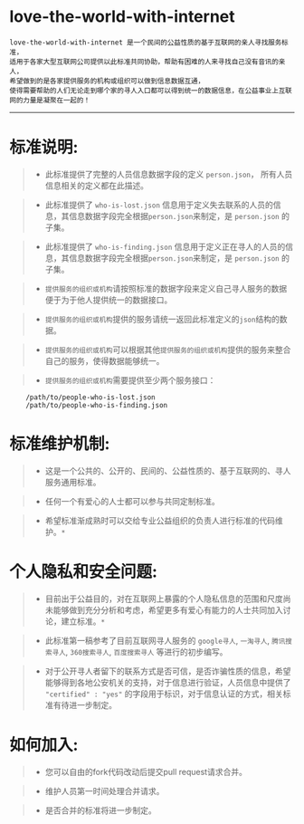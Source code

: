 love-the-world-with-internet
============================

    love-the-world-with-internet 是一个民间的公益性质的基于互联网的亲人寻找服务标准，
    适用于各家大型互联网公司提供以此标准共同协助，帮助有困难的人来寻找自己没有音讯的亲人，
    希望做到的是各家提供服务的机构或组织可以做到信息数据互通，
    使得需要帮助的人们无论走到哪个家的寻人入口都可以得到统一的数据信息，在公益事业上互联网的力量是凝聚在一起的！

- - -

标准说明:
============================
>* 此标准提供了完整的人员信息数据字段的定义 `person.json`， 所有人员信息相关的定义都在此描述。



>* 此标准提供了 `who-is-lost.json` 信息用于定义失去联系的人员的信息，其信息数据字段完全根据`person.json`来制定，是 `person.json` 的子集。

>* 此标准提供了 `who-is-finding.json` 信息用于定义正在寻人的人员的信息，其信息数据字段完全根据`person.json`来制定，是 `person.json` 的子集。

>*  `提供服务的组织或机构`请按照标准的数据字段来定义自己寻人服务的数据便于为于他人提供统一的数据接口。


>*  `提供服务的组织或机构`提供的服务请统一返回此标准定义的`json`结构的数据。


>* `提供服务的组织或机构`可以根据其他`提供服务的组织或机构`提供的服务来整合自己的服务，使得数据能够统一。


>*  `提供服务的组织或机构`需要提供至少两个服务接口：

        /path/to/people-who-is-lost.json
        /path/to/people-who-is-finding.json






标准维护机制:
============================
>* 这是一个公共的、公开的、民间的、公益性质的、基于互联网的、寻人服务通用标准。

>* 任何一个有爱心的人士都可以参与共同定制标准。

>* 希望标准渐成熟时可以交给专业公益组织的负责人进行标准的代码维护。`*`


个人隐私和安全问题:
============================
>* 目前出于公益目的，对在互联网上暴露的个人隐私信息的范围和尺度尚未能够做到充分分析和考虑，希望更多有爱心有能力的人士共同加入讨论，建立标准。`*`

>* 此标准第一稿参考了目前互联网寻人服务的 `google寻人`, `一淘寻人`, `腾讯搜索寻人`, `360搜索寻人`, `百度搜索寻人` 等进行的初步编写。

>* 对于公开寻人者留下的联系方式是否可信，是否诈骗性质的信息，希望能够得到各地公安机关的支持，对于信息进行验证，人员信息中提供了 `"certified" : "yes"` 的字段用于标识，对于信息认证的方式，相关标准有待进一步制定。

如何加入:
============================
>* 您可以自由的fork代码改动后提交pull request请求合并。

>* 维护人员第一时间处理合并请求。

>* 是否合并的标准将进一步制定。

